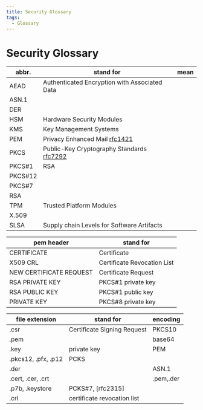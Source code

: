 ```yaml
---
title: Security Glossary
tags:
  - Glossary
---
```


# Security Glossary

| abbr.   | stand for                                     | mean |
| ------- | --------------------------------------------- | ---- |
| AEAD    | Authenticated Encryption with Associated Data |
| ASN.1   |
| DER     |
| HSM     | Hardware Security Modules                     |
| KMS     | Key Management Systems                        |
| PEM     | Privacy Enhanced Mail [rfc1421]               |
| PKCS    | Public-Key Cryptography Standards [rfc7292]   |
| PKCS#1  | RSA                                           |
| PKCS#12 |
| PKCS#7  |
| RSA     |
| TPM     | Trusted Platform Modules                      |
| X.509   |
| SLSA    | Supply chain Levels for Software Artifacts    |

[rfc1421]: https://www.rfc-editor.org/rfc/rfc1421
[rfc7292]: https://www.rfc-editor.org/rfc/rfc7292

| pem header              | stand for                   |
| ----------------------- | --------------------------- |
| CERTIFICATE             | Certificate                 |
| X509 CRL                | Certificate Revocation List |
| NEW CERTIFICATE REQUEST | Certificate Request         |
| RSA PRIVATE KEY         | PKCS#1 private key          |
| RSA PUBLIC KEY          | PKCS#1 public key           |
| PRIVATE KEY             | PKCS#8 private key          |

| file extension      | stand for                   | encoding  |
| ------------------- | --------------------------- | --------- |
| .csr                | Certificate Signing Request | PKCS10    |
| .pem                |                             | base64    |
| .key                | private key                 | PEM       |
| .pkcs12, .pfx, .p12 | PCKS                        |
| .der                |                             | ASN.1     |
| .cert, .cer, .crt   |                             | .pem,.der |
| .p7b, .keystore     | PCKS#7, [rfc2315]           |
| .crl                | certificate revocation list |
